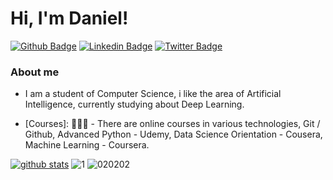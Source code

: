 # Hi, I'm Daniel! 

[![Github Badge](https://img.shields.io/badge/-Github-000?style=flat-square&logo=Github&logoColor=white&link=https://github.com/danielfernandow)](https://github.com/danielfernandow)
[![Linkedin Badge](https://img.shields.io/badge/-LinkedIn-blue?style=flat-square&logo=Linkedin&logoColor=white&link=https://www.linkedin.com/in/danielfernandow/)](https://www.linkedin.com/in/danielfernandow/)
[![Twitter Badge](https://img.shields.io/badge/-Twitter-1ca0f1?style=flat-square&labelColor=1ca0f1&logo=twitter&logoColor=white&link=https://twitter.com/danlelfernando)](https://twitter.com/danlelfernando)


### About me
- I am a student of Computer Science, i like the area of Artificial Intelligence, currently studying about Deep Learning.

- [Courses]:  👨🏼‍🏫 - There are online courses in various technologies, Git / Github, Advanced Python - Udemy, Data Science Orientation - Cousera, Machine Learning - Coursera.

[![github stats](https://github-readme-stats.vercel.app/api?username=danielfernandow&theme=blue-green)](http://hits.dwyl.io/danielfernandow/badges) ![1](https://github-readme-stats.vercel.app/api/top-langs/?username=Naereen&theme=blue-green)
![020202](https://user-images.githubusercontent.com/55967568/97201807-a1f7cb00-1791-11eb-8405-771c12c7e0c1.gif)
